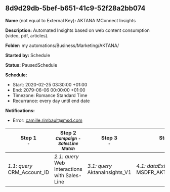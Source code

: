 ## 8d9d29db-5bef-b651-41c9-52f28a2bb074

**Name** (not equal to External Key)**:** AKTANA MConnect Insights 

**Description:** Automated Insights based on web content consumption (video, pdf, articles). 

**Folder:** my automations/Business/Marketing/AKTANA/

**Started by:** Schedule

**Status:** PausedSchedule

**Schedule:**

* Start: 2020-02-25 03:30:00 +01:00
* End: 2079-06-06 00:00:00 +01:00
* Timezone: Romance Standard Time
* Recurrance: every day until end date

**Notifications:**

* Error: camille.rimbault@msd.com

| Step 1<br>_<small>-</small>_ | Step 2<br>_<small>Campaign - SalesLine Match</small>_ | Step 3<br>_<small>-</small>_ | Step 4<br>_<small>-</small>_ | Step 5<br>_<small>-</small>_ |
| --- | --- | --- | --- | --- |
| _1.1: query_<br>CRM_Account_ID | _2.1: query_<br>Web Interactions with Sales-Line | _3.1: query_<br>AktanaInsights_V1 | _4.1: dataExtract_<br>MSDFR_AKTANA_Insights | _5.1: fileTransfer_<br>MSDFR_AKTANA_Insights |
